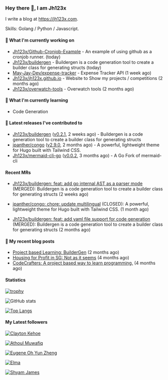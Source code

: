 ### Hey there 👋, I am Jh123x

I write a blog at https://jh123x.com.

Skills: Golang / Python / Javascript.

#### 👷 What I'm currently working on

- [Jh123x/Github-Cronjob-Example](https://github.com/Jh123x/Github-Cronjob-Example) - An example of using github as a cronjob runner. (today)
- [Jh123x/buildergen](https://github.com/Jh123x/buildergen) - Buildergen is a code generation tool to create a builder class for generating structs (today)
- [May-Jay-Dev/expense-tracker](https://github.com/May-Jay-Dev/expense-tracker) - Expense Tracker API (1 week ago)
- [Jh123x/jh123x.github.io](https://github.com/Jh123x/jh123x.github.io) - Website to Show my projects / competitions (2 months ago)
- [Jh123x/overwatch-tools](https://github.com/Jh123x/overwatch-tools) - Overwatch tools (2 months ago)

#### 🌱 What I'm currently learning
- Code Generation

#### 🔭 Latest releases I've contributed to

- [Jh123x/buildergen](https://github.com/Jh123x/buildergen) ([v0.2.1](https://github.com/Jh123x/buildergen/releases/tag/v0.2.1), 2 weeks ago) - Buildergen is a code generation tool to create a builder class for generating structs
- [jpanther/congo](https://github.com/jpanther/congo) ([v2.9.0](https://github.com/jpanther/congo/releases/tag/v2.9.0), 2 months ago) - A powerful, lightweight theme for Hugo built with Tailwind CSS.
- [Jh123x/mermaid-cli-go](https://github.com/Jh123x/mermaid-cli-go) ([v0.0.2](https://github.com/Jh123x/mermaid-cli-go/releases/tag/v0.0.2), 3 months ago) - A Go Fork of mermaid-cli

#### Recent MRs


-    [Jh123x/buildergen: feat: add go internal AST as a parser mode](https://github.com/Jh123x/buildergen/pull/10) (MERGED): Buildergen is a code generation tool to create a builder class for generating structs (2 weeks ago)

-    [jpanther/congo: chore: update multilingual](https://github.com/jpanther/congo/pull/942) (CLOSED): A powerful, lightweight theme for Hugo built with Tailwind CSS. (1 month ago)

-    [Jh123x/buildergen: feat: add yaml file support for code generation](https://github.com/Jh123x/buildergen/pull/8) (MERGED): Buildergen is a code generation tool to create a builder class for generating structs (2 months ago)


#### 📜 My recent blog posts

- [Project based Learning: BuilderGen](https://jh123x.com/blog/2024/golang-simple-optimization/) (2 months ago)
- [Housing for Profit in SG: Not as it seems](https://jh123x.com/blog/2024/housing-in-sg/) (4 months ago)
- [CodeCrafters: A project based way to learn programming.](https://jh123x.com/blog/2024/codecrafters/) (4 months ago)

#### Statistics
[![trophy](https://github-profile-trophy.vercel.app/?username=Jh123x)](https://github.com/ryo-ma/github-profile-trophy)

![GitHub stats](https://github-readme-stats.vercel.app/api?username=Jh123x&show_icons=true)

[![Top Langs](https://github-readme-stats.vercel.app/api/top-langs/?username=Jh123x)](https://github.com/anuraghazra/github-readme-stats)

#### My Latest followers


[![Clayton Kehoe](https://avatars.githubusercontent.com/u/118750525?u=588ffcf7212e3e560dad019bff8a65b991b9d723&amp;v=4 "Clayton Kehoe Avatar")](https://github.com/kehoecj)

[![Athoul Muwafiq](https://avatars.githubusercontent.com/u/35678534?u=6c88d042c330c3e543a1028be27a1ebba7ddec0d&amp;v=4 "Athoul Muwafiq Avatar")](https://github.com/athoulmuwafiq)

[![Eugene Oh Yun Zheng](https://avatars.githubusercontent.com/u/131158451?u=d11fb2415d1acf99108aa3e2801f972509a294c7&amp;v=4 "Eugene Oh Yun Zheng Avatar")](https://github.com/EugeneOYZ1203n)

[![Elma](https://avatars.githubusercontent.com/u/76640319?u=1e7343ab8580c4ddafa6ebbb5a0f4cbb51383ad3&amp;v=4 "Elma Avatar")](https://github.com/caprinux)

[![Shyam James](https://avatars.githubusercontent.com/u/73977553?u=efbf14a25c6d1a823404e01e260a073b0a5b31df&amp;v=4 "Shyam James Avatar")](https://github.com/shyamjames)
